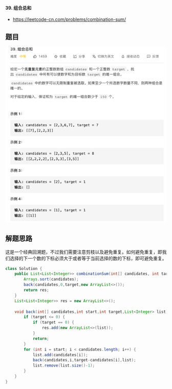 #### 39. 组合总和

- https://leetcode-cn.com/problems/combination-sum/

## 题目

![](https://raw.githubusercontent.com/Cerbur/pic/main/20210804162127.png)

## 解题思路

这是一个经典回溯题，不过我们需要注意剪枝以及避免重复。如何避免重复，即我们选择的下一个数的下标必须大于或者等于当前选择的数的下标，即可避免重复。

```java
class Solution {
    public List<List<Integer>> combinationSum(int[] candidates, int target) {
        Arrays.sort(candidates);
        back(candidates,0,target,new ArrayList<>());
        return res;
    }
    List<List<Integer>> res = new ArrayList<>();
    
    void back(int[] candidates,int start,int target,List<Integer> list) {
        if (target <= 0) {
            if (target == 0) {
                res.add(new ArrayList<>(list));
            }
            return;
        }
        for (int i = start; i < candidates.length; i++) {
            list.add(candidates[i]);
            back(candidates,i,target-candidates[i],list);
            list.remove(list.size()-1);
        }
    }
}
```

